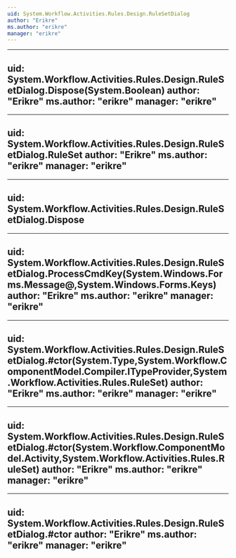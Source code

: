 ```yaml
---
uid: System.Workflow.Activities.Rules.Design.RuleSetDialog
author: "Erikre"
ms.author: "erikre"
manager: "erikre"
---
```


---
uid: System.Workflow.Activities.Rules.Design.RuleSetDialog.Dispose(System.Boolean)
author: "Erikre"
ms.author: "erikre"
manager: "erikre"
---

---
uid: System.Workflow.Activities.Rules.Design.RuleSetDialog.RuleSet
author: "Erikre"
ms.author: "erikre"
manager: "erikre"
---

---
uid: System.Workflow.Activities.Rules.Design.RuleSetDialog.Dispose
---

---
uid: System.Workflow.Activities.Rules.Design.RuleSetDialog.ProcessCmdKey(System.Windows.Forms.Message@,System.Windows.Forms.Keys)
author: "Erikre"
ms.author: "erikre"
manager: "erikre"
---

---
uid: System.Workflow.Activities.Rules.Design.RuleSetDialog.#ctor(System.Type,System.Workflow.ComponentModel.Compiler.ITypeProvider,System.Workflow.Activities.Rules.RuleSet)
author: "Erikre"
ms.author: "erikre"
manager: "erikre"
---

---
uid: System.Workflow.Activities.Rules.Design.RuleSetDialog.#ctor(System.Workflow.ComponentModel.Activity,System.Workflow.Activities.Rules.RuleSet)
author: "Erikre"
ms.author: "erikre"
manager: "erikre"
---

---
uid: System.Workflow.Activities.Rules.Design.RuleSetDialog.#ctor
author: "Erikre"
ms.author: "erikre"
manager: "erikre"
---
